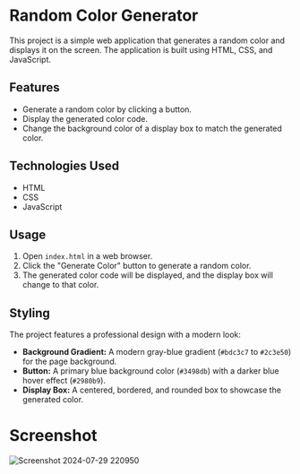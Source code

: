 # Random Color Generator

This project is a simple web application that generates a random color and displays it on the screen. The application is built using HTML, CSS, and JavaScript.

## Features

- Generate a random color by clicking a button.
- Display the generated color code.
- Change the background color of a display box to match the generated color.

## Technologies Used

- HTML
- CSS
- JavaScript


## Usage

1. Open `index.html` in a web browser.
2. Click the "Generate Color" button to generate a random color.
3. The generated color code will be displayed, and the display box will change to that color.

## Styling

The project features a professional design with a modern look:

- **Background Gradient:** A modern gray-blue gradient (`#bdc3c7` to `#2c3e50`) for the page background.
- **Button:** A primary blue background color (`#3498db`) with a darker blue hover effect (`#2980b9`).
- **Display Box:** A centered, bordered, and rounded box to showcase the generated color.

# Screenshot
![Screenshot 2024-07-29 220950](https://github.com/user-attachments/assets/71343468-feab-45e9-b0bf-1bc2b89a8217)

